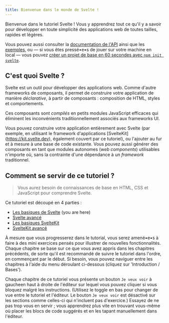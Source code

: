 ```yaml
---
title: Bienvenue dans le monde de Svelte !
---
```


Bienvenue dans le tutoriel Svelte ! Vous y apprendrez tout ce qu'il y a savoir pour développer en toute simplicité des applications web de toutes tailles, rapides et légères.

Vous pouvez aussi consulter la [documentation de l'API](https://svelte.dev/docs) ainsi que les [exemples](https://svelte.dev/examples), ou — si vous êtes pressé•e•s de jouer sur votre machine en local — vous pouvez [créer un projet de base en 60 secondes avec `npm init svelte`](https://svelte.dev/docs/introduction#start-a-new-project).

## C'est quoi Svelte ?

Svelte est un outil pour développer des applications web. Comme d'autre frameworks de composants, il permet de construire votre application de manière _déclarative_, à partir de composants : composition de HTML, styles et comportements.

Ces composants sont _compilés_ en petits modules JavaScript efficaces qui éliminent les inconvénients traditionnellement associés aux frameworks UI.

Vous pouvez construire votre application entièrement avec Svelte (par exemple, en utilisant le framework d'applications [SvelteKit] (https://kit.svelte.dev), également couvert par ce tutoriel), ou l'ajouter au fur et à mesure à une base de code existante. Vous pouvez aussi générer des composants en tant que modules autonomes (<span class='vo'>_web components_</span>) utilisables n'importe où, sans la contrainte d'une dépendance à un <span class='vo'>_framework_</span> traditionnel.

## Comment se servir de ce tutoriel ?

> Vous aurez besoin de connaissances de base en HTML, CSS et JavaScript pour comprendre Svelte.

Ce tutoriel est découpé en 4 parties :

- [Les basiques de Svelte](/tutorial/welcome-to-svelte) (you are here)
- [Svelte avancé](/tutorial/tweens)
- [Les basiques SvelteKit](/tutorial/introducing-sveltekit)
- [SvelteKit avancé](/tutorial/optional-params)

À mesure que vous progresserez dans le tutorial, vous serez amené•e•s à faire à des mini exercices pensés pour illustrer de nouvelles fonctionnalités. Chaque chapitre se base sur ce que vous avez appris dans les chapitres précédents, de sorte qu'il est recommandé de suivre le tutoriel dans l'ordre, en commençant par le début. Si besoin, vous pouvez naviguer entre les chapitres à l'aide du menu déroulant ci-dessous (cliquez sur 'Introduction / Bases').

Chaque chapitre de ce tutoriel vous présente un bouton `Je veux voir` <span class="desktop">à gauche</span><span class="mobile">en haut à droite</span> de l'éditeur sur lequel vous pouvez cliquer si vous bloquez malgré les instructions. (<span class="mobile">Utilisez le toggle en bas pour changer de vue entre le tutoriel et l'éditeur. </span>Le bouton `Je veux voir` est désactivé sur les sections comme celles-ci qui n'incluent pas d'exercice.) Essayez de ne pas trop vous en servir ; vous apprendrez plus vite en trouvant vous-même où placer les blocs de code suggérés et en les tapant manuellement dans l'éditeur.
